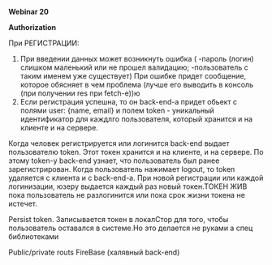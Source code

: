 **Webinar 20**

**Authorization**

При РЕГИСТРАЦИИ:

1. При введении данных может возникнуть ошибка ( -пароль (логин) слишком
   маленький или не прошел валидацию; -пользователь с таким именем уже
   существует) При ошибке придет сообщение, которое обясняет в чем проблема
   (лучше его выводить в консоль (при получении res при fetch-e))ю
2. Если регистрация успешна, то он back-end-а придет обьект с полями user:
   {name, email} и полем token - уникальный идентификатор для каждлго
   пользователя, который хранится и на клиенте и на сервере.

Когда человек регистрируется или логинится back-end выдает пользователю token.
Этот токен хранится и на клиенте, и на сервере. По этому token-у back-end
узнает, что пользователь был ранее зарегистрирован. Когда пользователь нажимает
logout, то token удаляется с клиента и с back-end-а. При новой регистрации или
каждой логинизации, юзеру выдается каждый раз новый токен.ТОКЕН ЖИВ пока
пользователь не разлогинится или пока срок жизни токена не истечет.

Persist token. Записывается токен в локалСтор для того, чтобы пользователь
оставался в системе.Но это делается не руками а спец библиотеками

Public/private routs FireBase (халявный back-end)
